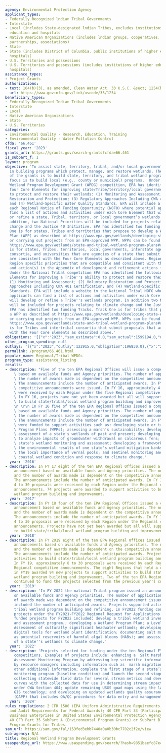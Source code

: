 ```yaml
---
agency: Environmental Protection Agency
applicant_types:
- Federally Recognized lndian Tribal Governments
- Interstate
- Local (includes State-designated lndian Tribes, excludes institutions of higher
  education and hospitals
- Native American Organizations (includes lndian groups, cooperatives, corporations,
  partnerships, associations)
- State
- State (includes District of Columbia, public institutions of higher education and
  hospitals)
- U.S. Territories and possessions
- U.S. Territories and possessions (includes institutions of higher education and
  hospitals)
assistance_types:
- Project Grants
authorizations:
- text: 104(b)(3), as amended, Clean Water Act. 33 U.S.C. &sect; 1254(b)(3).
  url: https://www.govinfo.gov/link/uscode/33/1254
beneficiary_types:
- Federally Recognized Indian Tribal Governments
- Interstate
- Local
- Native American Organizations
- State
- U.S. Territories
categories:
- Environmental Quality - Research, Education, Training
- Environmental Quality - Water Pollution Control
cfda: '66.461'
fiscal_year: '2023'
grants_url: https://grants.gov/search-grants?cfda=66.461
is_subpart_f: 1
layout: program
objective: 'To assist state, territory, tribal, and/or local government  agencies
  in building programs which protect, manage, and restore wetlands. The primary focus
  of the grants is to build state, territory, and tribal wetland programs. A secondary
  focus is to build local (e.g., county or municipal) programs.  Under the Regional
  Wetland Program Development Grant (WPDG) competition, EPA has identified the following
  four Core Elements for improving state/Tribe/territory/local governments''  ability
  to protect and restore their wetlands: (1) Monitoring and Assessment; (2) Voluntary
  Restoration and Protection; (3) Regulatory Approaches Including CWA 401 Certification;
  and (4) Wetland-Specific Water Quality Standards. EPA will include a website in
  each Regional Notice of Funding Opportunity (NOFO) where potential applicants can
  find a list of actions and activities under each Core Element that will develop
  or refine a state, Tribal, territory, or local government’s wetlands program. In
  addition, two National Priorities will be included for projects relating to climate
  change and the Justice 40 Initiative. EPA has identified two funding Tracks. Track
  One is for states, Tribes and territories that propose to develop a Wetlands Program
  Plan (WPP) as described at https://www.epa.gov/wetlands/developing-state-or-tribal-wetland-program-plan
  or carrying out projects from an EPA-approved WPP. WPPs can be found on-line at
  https://www.epa.gov/wetlands/state-and-tribal-wetland-program-plans#r1. Track Two
  is for states, Tribes, territories, local governments, interstate agencies, intertribal
  consortia, and universities that are agencies of a state that submit proposals that
  are consistent with the Four Core Elements as described above. Regions may add additional
  Region specific priorities that are compatible and consistent with the core element(s)
  and action(s) in the Appendix of development and refinement actions found at https://www.epa.gov/sites/production/files/2016-03/documents/wpdg_cef_appendix.pdf.
  Under the National Tribal competition EPA has identified the following four Core
  Elements for improving a Tribe''s ability to protect and restore their wetlands:
  (1) Monitoring and Assessment; (2) Voluntary Restoration and Protection; (3) Regulatory
  Approaches Including CWA 401 Certification; and (4) Wetland-Specific Water Quality
  Standards. EPA will include a website in the National Tribal NOFO where potential
  applicants can find a list of actions and activities under each Core Element that
  will develop or refine a Tribe''s wetlands program. In addition two National Priorities
  will be included for projects relating to climate change and the Justice40 Initiative.
  EPA has identified two funding Tracks. Track One is for tribes that propose to develop
  a WPP as described at https://www.epa.gov/wetlands/developing-state-or-tribal-wetland-program-plan
  or carrying out projects from an EPA-approved WPP. WPPs can be found on-line at
  https://www.epa.gov/wetlands/state-and-tribal-wetland-program-plans#r1 . Track Two
  is for Tribes and intertribal consortia that submit proposals that are consistent
  with the Four Core Elements as described above.'
obligations: '[{"x":"2023","sam_estimate":0.0,"sam_actual":1599194.0,"usa_spending_actual":1599194.0},{"x":"2024","sam_estimate":0.0,"sam_actual":17386280.0,"usa_spending_actual":17386280.0},{"x":"2025","sam_estimate":0.0,"sam_actual":2100000.0,"usa_spending_actual":0.0}]'
other_program_spending: null
outlays: '[{"x":"2023","outlay":122915.0,"obligation":196830.0},{"x":"2024","outlay":232495.7,"obligation":17268780.0},{"x":"2025","outlay":0.0,"obligation":0.0}]'
permalink: /program/66.461.html
popular_name: Regional/Tribal WPDGs
program_type: assistance_listing
results:
- description: "Five of the ten EPA Regional Offices will issue a competitive announcement\
    \ based on available funds and Agency priorities. The number of applications and\
    \ the number of awards made is dependent on the competitive announcement issued.\
    \ The announcements include the number of anticipated awards. In FY 16, five Regional\
    \ competitive announcements were issued. In FY 16, approximately 4 to 30 proposals\
    \ were received by each Region under the five Regional competitive announcements.\
    \ In FY 16, projects have not yet been awarded but all will support activities\
    \ to build state/tribal/local wetland program building and improvement.  \r\n\r\
    \n \r\n In FY 16 five of the ten EPA Regional Offices issued a competitive announcement\
    \ based on available funds and Agency priorities. The number of applications and\
    \ the number of awards made is dependent on the competitive announcement issued.\
    \ The announcements include the number of anticipated awards. In FY 16, projects\
    \ were funded to support activities such as: developing state or tribal Wetland\
    \ Program Plans (WPPs); assessing a marsh's sustainability; developing a functional\
    \ assessment of a state's wetlands of past and present; developing scenario models\
    \ to analyze impacts of groundwater withdrawal on calcareous fens; advancing a\
    \ state's wetland monitoring and assessment; developing a framework for evaluating\
    \ the environmental results of one state's wetland mitigation banks; determining\
    \ the local importance of vernal pools; and sentinel monitoring and mapping of\
    \ coastal wetland condition and response to climate change."
  year: '2016'
- description: In FY 17 eight of the ten EPA Regional Offices issued a competitive
    announcement based on available funds and Agency priorities. The number of applications
    and the number of awards made is dependent on the competitive announcement issued.
    The announcements include the number of anticipated awards. In FY 17, approximately
    4 to 30 proposals were received by each Region under the Regional competitive
    announcements. 74 projects were awarded to support activities to build state/tribal/local
    wetland program building and improvement.
  year: '2017'
- description: In FY 18 four of the ten EPA Regional Offices issued a competitive
    announcement based on available funds and Agency priorities. The number of applications
    and the number of awards made is dependent on the competitive announcement issued.
    The announcements include the number of anticipated awards. In FY 18, approximately
    4 to 30 proposals were received by each Region under the Regional competitive
    announcements. Projects have not yet been awarded but all will support activities
    to build state/tribal/local wetland program building and improvement.
  year: '2018'
- description: In FY 2019 eight of the ten EPA Regional Offices issued competitive
    announcements based on available funds and Agency priorities. The number of applications
    and the number of awards made is dependent on the competitive announcement issued.
    The announcements include the number of anticipated awards. Projects will support
    activities to build state/tribal/local wetland program building and improvement.
    In FY 19, approximately 8 to 30 proposals were received by each Region under the
    Regional competitive announcements. The eight Regions that held a competition
    in FY19 awarded 94 new projects to support activities to build state/tribal/local
    wetland program building and improvement. Two of the ten EPA Regional Offices
    continued to fund the projects selected from the previous year's competition.
  year: '2019'
- description: 'In FY 2022 the national Tribal program issued an announcement based
    on available funds and Agency priorities. The number of applications and the number
    of awards made was dependent on the competitive announcement issued. The announcement
    included the number of anticipated awards. Projects supported activities to build
    tribal wetland program building and refining. In FY2022 funding continued for
    projects under the FY2021-FY2022 Regional Request for Applications. Examples of
    funded projects for FY2022 included: develop a tribal wetland inventory, monitoring
    and assessment program.; developing a Wetland Program Plan; a Level 3 Biological
    Assessment of culturally significant headwater wetlands; developing user-friendly
    digital tools for wetland plant identification; documenting salt marsh ponds (SMPs)
    as potential reservoirs of harmful algal blooms (HABs); and assessing the vulnerability
    of a state''s wetlands to climate change.'
  year: '2022'
- description: 'Projects selected for funding under the ten Regional FY2023-FY2024
    competitions. Examples of projects include: enhancing a  Salt Marsh Restoration
    Assessment Monitoring Program by addressing key scientific information needs identified
    by resource managers including information such as  marsh migration mapping and
    other additional information; complete the first stage of a state’s probabilistic
    monitoring program (baseline condition) and launch the second stage (change detection);
    collecting statewide field data for several stream metrics and develop regional
    curves with the collected data for use in determining stream impacts and mitigation
    under CWA Section 404; update remaining USGS quad maps using the latest available
    GIS technology; and developing an updated wetlands quality assurance project plan
    (QAPP) that includes QA/QC procedures for data entry and management.'
  year: '2024'
rules_regulations: 2 CFR 1500 (EPA Uniform Administrative Requirements, Cost Principles,
  and Audit Requirements for Federal Awards); 40 CFR Part 33 (Participation by Disadvantaged
  Business Enterprises in United States Environmental Protection Agency Programs);
  40 CFR Part 35 SubPart A (Environmental Program Grants) or SubPart B (Environmental
  Program Grants for Tribes.
sam_url: https://sam.gov/fal/153fed3ebb7440a0a0b30bc7702c2f2e/view
sub-agency: N/A
title: Regional Wetland Program Development Grants
usaspending_url: https://www.usaspending.gov/search/?hash=9851baefc87e454b1c9231f37d94f282
---
```

